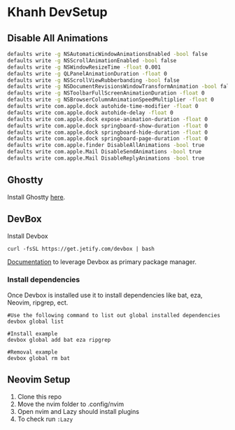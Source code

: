 # Khanh DevSetup

## Disable All Animations

```zsh
defaults write -g NSAutomaticWindowAnimationsEnabled -bool false
defaults write -g NSScrollAnimationEnabled -bool false
defaults write -g NSWindowResizeTime -float 0.001
defaults write -g QLPanelAnimationDuration -float 0
defaults write -g NSScrollViewRubberbanding -bool false
defaults write -g NSDocumentRevisionsWindowTransformAnimation -bool false
defaults write -g NSToolbarFullScreenAnimationDuration -float 0
defaults write -g NSBrowserColumnAnimationSpeedMultiplier -float 0
defaults write com.apple.dock autohide-time-modifier -float 0
defaults write com.apple.dock autohide-delay -float 0
defaults write com.apple.dock expose-animation-duration -float 0
defaults write com.apple.dock springboard-show-duration -float 0
defaults write com.apple.dock springboard-hide-duration -float 0
defaults write com.apple.dock springboard-page-duration -float 0
defaults write com.apple.finder DisableAllAnimations -bool true
defaults write com.apple.Mail DisableSendAnimations -bool true
defaults write com.apple.Mail DisableReplyAnimations -bool true
```
## Ghostty

Install Ghostty [here](https://ghostty.org).

## DevBox

Install Devbox
```
curl -fsSL https://get.jetify.com/devbox | bash
```
[Documentation](https://www.jetify.com/docs/devbox/devbox_global/) to leverage Devbox as primary package manager.

### Install dependencies
Once Devbox is installed use it to install dependencies like bat, eza, Neovim, ripgrep, ect.
```shell
#Use the following command to list out global installed dependencies
devbox global list

#Install example
devbox global add bat eza ripgrep

#Removal example
devbox global rm bat
```

## Neovim Setup
1. Clone this repo
2. Move the nvim folder to .config/nvim
3. Open nvim and Lazy should install plugins
4. To check run ```:Lazy```


